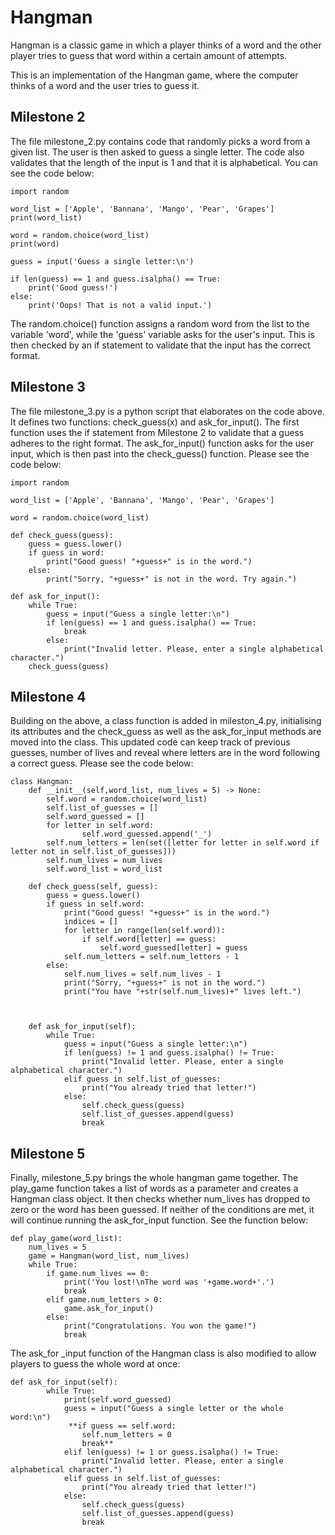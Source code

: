 # Hangman
Hangman is a classic game in which a player thinks of a word and the other player tries to guess that word within a certain amount of attempts.

This is an implementation of the Hangman game, where the computer thinks of a word and the user tries to guess it.

## Milestone 2

The file milestone_2.py contains code that randomly picks a word from a given list. The user is then asked to guess a single letter. The code also validates that the length of the input is 1 and that it is alphabetical. You can see the code below:

```
import random

word_list = ['Apple', 'Bannana', 'Mango', 'Pear', 'Grapes']
print(word_list)

word = random.choice(word_list)
print(word)

guess = input('Guess a single letter:\n')

if len(guess) == 1 and guess.isalpha() == True:
    print('Good guess!')
else:
    print('Oops! That is not a valid input.')

```


The random.choice() function assigns a random word from the list to the variable 'word', while the 'guess' variable asks for the user's input. This is then checked by an if statement to validate that the input has the correct format.

## Milestone 3

The file milestone_3.py is a python script that elaborates on the code above. It defines two functions: check_guess(x) and ask_for_input(). The first function uses the if statement from Milestone 2 to validate that a guess adheres to the right format. The ask_for_input() function asks for the user input, which is then past into the check_guess() function. Please see the code below:

```
import random

word_list = ['Apple', 'Bannana', 'Mango', 'Pear', 'Grapes']

word = random.choice(word_list)

def check_guess(guess):
    guess = guess.lower()
    if guess in word:
        print("Good guess! "+guess+" is in the word.")
    else:
        print("Sorry, "+guess+" is not in the word. Try again.")

def ask_for_input():
    while True:
        guess = input("Guess a single letter:\n")
        if len(guess) == 1 and guess.isalpha() == True:
            break
        else:
            print("Invalid letter. Please, enter a single alphabetical character.")
    check_guess(guess)
```

## Milestone 4

Building on the above, a class function is added in mileston_4.py, initialising its attributes and the check_guess as well as the ask_for_input methods are moved into the class. This updated code can keep track of previous guesses, number of lives and reveal where letters are in the word following a correct guess.
Please see the code below:

```
class Hangman:
    def __init__(self,word_list, num_lives = 5) -> None:
        self.word = random.choice(word_list)
        self.list_of_guesses = []
        self.word_guessed = []
        for letter in self.word:
                self.word_guessed.append('_')
        self.num_letters = len(set([letter for letter in self.word if letter not in self.list_of_guesses]))
        self.num_lives = num_lives
        self.word_list = word_list

    def check_guess(self, guess):
        guess = guess.lower()
        if guess in self.word:
            print("Good guess! "+guess+" is in the word.")
            indices = []
            for letter in range(len(self.word)):
                if self.word[letter] == guess:
                    self.word_guessed[letter] = guess
            self.num_letters = self.num_letters - 1
        else:
            self.num_lives = self.num_lives - 1
            print("Sorry, "+guess+" is not in the word.")
            print("You have "+str(self.num_lives)+" lives left.")
        

            
    def ask_for_input(self):
        while True:
            guess = input("Guess a single letter:\n")
            if len(guess) != 1 and guess.isalpha() != True:
                print("Invalid letter. Please, enter a single alphabetical character.")
            elif guess in self.list_of_guesses:
                print("You already tried that letter!")
            else:
                self.check_guess(guess)
                self.list_of_guesses.append(guess)
                break
```

## Milestone 5

Finally, milestone_5.py brings the whole hangman game together. The play_game function takes a list of words as a parameter and creates a Hangman class object. It then checks whether num_lives has dropped to zero or the word has been guessed. If neither of the conditions are met, it will continue running the ask_for_input function. See the function below:

```
def play_game(word_list):
    num_lives = 5
    game = Hangman(word_list, num_lives)
    while True:
        if game.num_lives == 0:
            print('You lost!\nThe word was '+game.word+'.')
            break
        elif game.num_letters > 0:
            game.ask_for_input()
        else:
            print("Congratulations. You won the game!")
            break
```

The ask_for _input function of the Hangman class is also modified to allow players to guess the whole word at once:

```
def ask_for_input(self):
        while True:
            print(self.word_guessed)
            guess = input("Guess a single letter or the whole word:\n")
             **if guess == self.word:
                self.num_letters = 0
                break**
            elif len(guess) != 1 or guess.isalpha() != True:
                print("Invalid letter. Please, enter a single alphabetical character.")
            elif guess in self.list_of_guesses:
                print("You already tried that letter!")
            else:
                self.check_guess(guess)
                self.list_of_guesses.append(guess)
                break
```